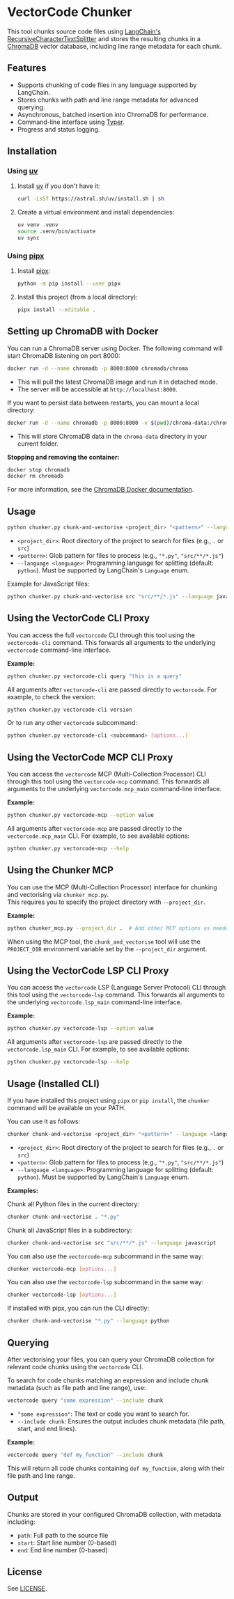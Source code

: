 # VectorCode Chunker

This tool chunks source code files using [LangChain's RecursiveCharacterTextSplitter](https://python.langchain.com/docs/modules/data_connection/document_transformers/recursive_text_splitter) and stores the resulting chunks in a [ChromaDB](https://www.trychroma.com/) vector database, including line range metadata for each chunk.

## Features

- Supports chunking of code files in any language supported by LangChain.
- Stores chunks with path and line range metadata for advanced querying.
- Asynchronous, batched insertion into ChromaDB for performance.
- Command-line interface using [Typer](https://typer.tiangolo.com/).
- Progress and status logging.

## Installation

### Using [uv](https://github.com/astral-sh/uv)

1. Install [uv](https://github.com/astral-sh/uv) if you don't have it:

   ```sh
   curl -LsSf https://astral.sh/uv/install.sh | sh
   ```

2. Create a virtual environment and install dependencies:

   ```sh
   uv venv .venv
   source .venv/bin/activate
   uv sync
   ```

### Using [pipx](https://pypa.github.io/pipx/)

1. Install [pipx](https://pypa.github.io/pipx/):

   ```sh
   python -m pip install --user pipx
   ```

2. Install this project (from a local directory):

   ```sh
   pipx install --editable .
   ```

## Setting up ChromaDB with Docker

You can run a ChromaDB server using Docker. The following command will start ChromaDB listening on port 8000:

```sh
docker run -d --name chromadb -p 8000:8000 chromadb/chroma
```

- This will pull the latest ChromaDB image and run it in detached mode.
- The server will be accessible at `http://localhost:8000`.

If you want to persist data between restarts, you can mount a local directory:

```sh
docker run -d --name chromadb -p 8000:8000 -v $(pwd)/chroma-data:/chroma/.chroma chromadb/chroma
```

- This will store ChromaDB data in the `chroma-data` directory in your current folder.

**Stopping and removing the container:**

```sh
docker stop chromadb
docker rm chromadb
```

For more information, see the [ChromaDB Docker documentation](https://docs.trychroma.com/deployment/docker).

## Usage

```sh
python chunker.py chunk-and-vectorise <project_dir> "<pattern>" --language <language>
```

- `<project_dir>`: Root directory of the project to search for files (e.g., `.` or `src`)
- `<pattern>`: Glob pattern for files to process (e.g., `"*.py"`, `"src/**/*.js"`)
- `--language <language>`: Programming language for splitting (default: `python`). Must be supported by LangChain's `Language` enum.

Example for JavaScript files:

```sh
python chunker.py chunk-and-vectorise src "src/**/*.js" --language javascript
```

## Using the VectorCode CLI Proxy

You can access the full `vectorcode` CLI through this tool using the `vectorcode-cli` command. This forwards all arguments to the underlying `vectorcode` command-line interface.

**Example:**

```sh
python chunker.py vectorcode-cli query "this is a query"
```

All arguments after `vectorcode-cli` are passed directly to `vectorcode`. For example, to check the version:

```sh
python chunker.py vectorcode-cli version
```

Or to run any other `vectorcode` subcommand:

```sh
python chunker.py vectorcode-cli <subcommand> [options...]
```

## Using the VectorCode MCP CLI Proxy

You can access the `vectorcode` MCP (Multi-Collection Processor) CLI through this tool using the `vectorcode-mcp` command. This forwards all arguments to the underlying `vectorcode.mcp_main` command-line interface.

**Example:**

```sh
python chunker.py vectorcode-mcp --option value
```

All arguments after `vectorcode-mcp` are passed directly to the `vectorcode.mcp_main` CLI. For example, to see available options:

```sh
python chunker.py vectorcode-mcp --help
```

## Using the Chunker MCP

You can use the MCP (Multi-Collection Processor) interface for chunking and vectorising via `chunker_mcp.py`.  
This requires you to specify the project directory with `--project_dir`.

**Example:**

```sh
python chunker_mcp.py --project_dir .  # Add other MCP options as needed
```

When using the MCP tool, the `chunk_and_vectorise` tool will use the `PROJECT_DIR` environment variable set by the `--project_dir` argument.

## Using the VectorCode LSP CLI Proxy

You can access the `vectorcode` LSP (Language Server Protocol) CLI through this tool using the `vectorcode-lsp` command. This forwards all arguments to the underlying `vectorcode.lsp_main` command-line interface.

**Example:**

```sh
python chunker.py vectorcode-lsp --option value
```

All arguments after `vectorcode-lsp` are passed directly to the `vectorcode.lsp_main` CLI. For example, to see available options:

```sh
python chunker.py vectorcode-lsp --help
```

## Usage (Installed CLI)

If you have installed this project using `pipx` or `pip install`, the `chunker` command will be available on your PATH.

You can use it as follows:

```sh
chunker chunk-and-vectorise <project_dir> "<pattern>" --language <language>
```

- `<project_dir>`: Root directory of the project to search for files (e.g., `.` or `src`)
- `<pattern>`: Glob pattern for files to process (e.g., `"*.py"`, `"src/**/*.js"`)
- `--language <language>`: Programming language for splitting (default: `python`). Must be supported by LangChain's `Language` enum.

**Examples:**

Chunk all Python files in the current directory:
```sh
chunker chunk-and-vectorise . "*.py"
```

Chunk all JavaScript files in a subdirectory:
```sh
chunker chunk-and-vectorise src "src/**/*.js" --language javascript
```

You can also use the `vectorcode-mcp` subcommand in the same way:

```sh
chunker vectorcode-mcp [options...]
```

You can also use the `vectorcode-lsp` subcommand in the same way:

```sh
chunker vectorcode-lsp [options...]
```

If installed with pipx, you can run the CLI directly:

```sh
chunker chunk-and-vectorise "*.py" --language python
```

## Querying

After vectorising your files, you can query your ChromaDB collection for relevant code chunks using the `vectorcode` CLI.

To search for code chunks matching an expression and include chunk metadata (such as file path and line range), use:

```sh
vectorcode query "some expression" --include chunk
```

- `"some expression"`: The text or code you want to search for.
- `--include chunk`: Ensures the output includes chunk metadata (file path, start, and end lines).

**Example:**

```sh
vectorcode query "def my_function" --include chunk
```

This will return all code chunks containing `def my_function`, along with their file path and line range.

## Output

Chunks are stored in your configured ChromaDB collection, with metadata including:
- `path`: Full path to the source file
- `start`: Start line number (0-based)
- `end`: End line number (0-based)

## License

See [LICENSE](LICENSE).
